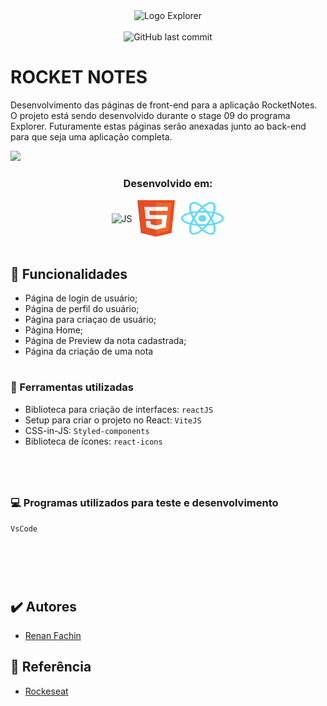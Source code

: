 <div align="center">
  <img alt="Logo Explorer" title="Explorer" src="https://i.imgur.com/2IqqDoo.png">
</div>
<br>
<div align="center">
  <img alt="GitHub last commit" src="https://img.shields.io/github/last-commit/RenanFachin/RS_RocketNotesFront?color=%23725CED&style=flat-square">
</div>

# ROCKET NOTES
Desenvolvimento das páginas de front-end para a aplicação RocketNotes. O projeto está sendo desenvolvido durante o stage 09 do programa Explorer.
Futuramente estas páginas serão anexadas junto ao back-end para que seja uma aplicação completa.

<img src="https://i.imgur.com/zX5v21n.jpg">

<br>
<h3 align="center">Desenvolvido em: </h3>
<div align="center">
    <img align="center" alt="JS" height="60" width="70" src="https://cdn.worldvectorlogo.com/logos/javascript-1.svg">
    <img align="center" alt="Renan-HTML" height="60" width="70" src="https://raw.githubusercontent.com/devicons/devicon/master/icons/html5/html5-original.svg">
    <img align="center" alt="Renan-React" height="60" width="70" src="https://raw.githubusercontent.com/devicons/devicon/master/icons/react/react-original.svg">
</div>
<br>

## 🎯 Funcionalidades

- Página de login de usuário;
- Página de perfil do usuário;
- Página para criaçao de usuário;
- Página Home;
- Página de Preview da nota cadastrada;
- Página da criação de uma nota

#
### 📘 Ferramentas utilizadas
  - Biblioteca para criação de interfaces: `reactJS`
  - Setup para criar o projeto no React: `ViteJS`
  - CSS-in-JS: `Styled-components`
  - Biblioteca de ícones: `react-icons`
 #
<br>

### 💻 Programas utilizados para teste e desenvolvimento
  `VsCode`
#
<br>
<br>

## ✔️ Autores

- [Renan Fachin](https://github.com/RenanFachin/)

## 📄 Referência

- [Rockeseat](https://www.rocketseat.com.br/)


